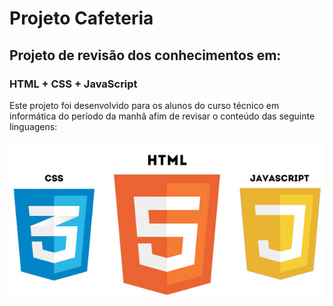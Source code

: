 # Projeto Cafeteria

## Projeto de revisão dos conhecimentos em:

### HTML + CSS + JavaScript

Este projeto foi desenvolvido para os alunos do curso técnico em informática do período da manhã afim de revisar o conteúdo das seguinte linguagens:

![Linguagem utilizadas](/telas/logo_htmlcssjavascript.jpg)
